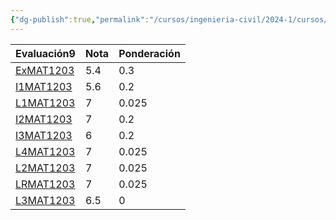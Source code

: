 ```yaml
---
{"dg-publish":true,"permalink":"/cursos/ingenieria-civil/2024-1/cursos/mat-1203/"}
---
```


<div><table class="dataview table-view-table"><thead class="table-view-thead"><tr class="table-view-tr-header"><th class="table-view-th"><span>Evaluación</span><span class="dataview small-text">9</span></th><th class="table-view-th"><span>Nota</span></th><th class="table-view-th"><span>Ponderación</span></th></tr></thead><tbody class="table-view-tbody"><tr><td><span><a data-tooltip-position="top" aria-label="Cursos/Ingeniería Civil/2024-1/Evaluaciones/Álgebra Lineal/ExMAT1203.md" data-href="Cursos/Ingeniería Civil/2024-1/Evaluaciones/Álgebra Lineal/ExMAT1203.md" href="Cursos/Ingeniería Civil/2024-1/Evaluaciones/Álgebra Lineal/ExMAT1203.md" class="original-internal-link" target="_blank" rel="noopener nofollow" style="display: none;">ExMAT1203</a><a data-tooltip-position="top" aria-label="Cursos/Ingeniería Civil/2024-1/Evaluaciones/Álgebra Lineal/ExMAT1203.md" data-href="Cursos/Ingeniería Civil/2024-1/Evaluaciones/Álgebra Lineal/ExMAT1203.md" href="Cursos/Ingeniería Civil/2024-1/Evaluaciones/Álgebra Lineal/ExMAT1203.md" class="internal-link mathLink-internal-link" target="_blank" rel="noopener nofollow">ExMAT1203</a></span></td><td>5.4</td><td><span>0.3</span></td></tr><tr><td><span><a data-tooltip-position="top" aria-label="Cursos/Ingeniería Civil/2024-1/Evaluaciones/Álgebra Lineal/I1MAT1203.md" data-href="Cursos/Ingeniería Civil/2024-1/Evaluaciones/Álgebra Lineal/I1MAT1203.md" href="Cursos/Ingeniería Civil/2024-1/Evaluaciones/Álgebra Lineal/I1MAT1203.md" class="original-internal-link" target="_blank" rel="noopener nofollow" style="display: none;">I1MAT1203</a><a data-tooltip-position="top" aria-label="Cursos/Ingeniería Civil/2024-1/Evaluaciones/Álgebra Lineal/I1MAT1203.md" data-href="Cursos/Ingeniería Civil/2024-1/Evaluaciones/Álgebra Lineal/I1MAT1203.md" href="Cursos/Ingeniería Civil/2024-1/Evaluaciones/Álgebra Lineal/I1MAT1203.md" class="internal-link mathLink-internal-link" target="_blank" rel="noopener nofollow">I1MAT1203</a></span></td><td>5.6</td><td><span>0.2</span></td></tr><tr><td><span><a data-tooltip-position="top" aria-label="Cursos/Ingeniería Civil/2024-1/Evaluaciones/Álgebra Lineal/L1MAT1203.md" data-href="Cursos/Ingeniería Civil/2024-1/Evaluaciones/Álgebra Lineal/L1MAT1203.md" href="Cursos/Ingeniería Civil/2024-1/Evaluaciones/Álgebra Lineal/L1MAT1203.md" class="original-internal-link" target="_blank" rel="noopener nofollow" style="display: none;">L1MAT1203</a><a data-tooltip-position="top" aria-label="Cursos/Ingeniería Civil/2024-1/Evaluaciones/Álgebra Lineal/L1MAT1203.md" data-href="Cursos/Ingeniería Civil/2024-1/Evaluaciones/Álgebra Lineal/L1MAT1203.md" href="Cursos/Ingeniería Civil/2024-1/Evaluaciones/Álgebra Lineal/L1MAT1203.md" class="internal-link mathLink-internal-link" target="_blank" rel="noopener nofollow">L1MAT1203</a></span></td><td>7</td><td><span>0.025</span></td></tr><tr><td><span><a data-tooltip-position="top" aria-label="Cursos/Ingeniería Civil/2024-1/Evaluaciones/Álgebra Lineal/I2MAT1203.md" data-href="Cursos/Ingeniería Civil/2024-1/Evaluaciones/Álgebra Lineal/I2MAT1203.md" href="Cursos/Ingeniería Civil/2024-1/Evaluaciones/Álgebra Lineal/I2MAT1203.md" class="original-internal-link" target="_blank" rel="noopener nofollow" style="display: none;">I2MAT1203</a><a data-tooltip-position="top" aria-label="Cursos/Ingeniería Civil/2024-1/Evaluaciones/Álgebra Lineal/I2MAT1203.md" data-href="Cursos/Ingeniería Civil/2024-1/Evaluaciones/Álgebra Lineal/I2MAT1203.md" href="Cursos/Ingeniería Civil/2024-1/Evaluaciones/Álgebra Lineal/I2MAT1203.md" class="internal-link mathLink-internal-link" target="_blank" rel="noopener nofollow">I2MAT1203</a></span></td><td>7</td><td><span>0.2</span></td></tr><tr><td><span><a data-tooltip-position="top" aria-label="Cursos/Ingeniería Civil/2024-1/Evaluaciones/Álgebra Lineal/I3MAT1203.md" data-href="Cursos/Ingeniería Civil/2024-1/Evaluaciones/Álgebra Lineal/I3MAT1203.md" href="Cursos/Ingeniería Civil/2024-1/Evaluaciones/Álgebra Lineal/I3MAT1203.md" class="original-internal-link" target="_blank" rel="noopener nofollow" style="display: none;">I3MAT1203</a><a data-tooltip-position="top" aria-label="Cursos/Ingeniería Civil/2024-1/Evaluaciones/Álgebra Lineal/I3MAT1203.md" data-href="Cursos/Ingeniería Civil/2024-1/Evaluaciones/Álgebra Lineal/I3MAT1203.md" href="Cursos/Ingeniería Civil/2024-1/Evaluaciones/Álgebra Lineal/I3MAT1203.md" class="internal-link mathLink-internal-link" target="_blank" rel="noopener nofollow">I3MAT1203</a></span></td><td>6</td><td><span>0.2</span></td></tr><tr><td><span><a data-tooltip-position="top" aria-label="Cursos/Ingeniería Civil/2024-1/Evaluaciones/Álgebra Lineal/L4MAT1203.md" data-href="Cursos/Ingeniería Civil/2024-1/Evaluaciones/Álgebra Lineal/L4MAT1203.md" href="Cursos/Ingeniería Civil/2024-1/Evaluaciones/Álgebra Lineal/L4MAT1203.md" class="original-internal-link" target="_blank" rel="noopener nofollow" style="display: none;">L4MAT1203</a><a data-tooltip-position="top" aria-label="Cursos/Ingeniería Civil/2024-1/Evaluaciones/Álgebra Lineal/L4MAT1203.md" data-href="Cursos/Ingeniería Civil/2024-1/Evaluaciones/Álgebra Lineal/L4MAT1203.md" href="Cursos/Ingeniería Civil/2024-1/Evaluaciones/Álgebra Lineal/L4MAT1203.md" class="internal-link mathLink-internal-link" target="_blank" rel="noopener nofollow">L4MAT1203</a></span></td><td>7</td><td><span>0.025</span></td></tr><tr><td><span><a data-tooltip-position="top" aria-label="Cursos/Ingeniería Civil/2024-1/Evaluaciones/Álgebra Lineal/L2MAT1203.md" data-href="Cursos/Ingeniería Civil/2024-1/Evaluaciones/Álgebra Lineal/L2MAT1203.md" href="Cursos/Ingeniería Civil/2024-1/Evaluaciones/Álgebra Lineal/L2MAT1203.md" class="original-internal-link" target="_blank" rel="noopener nofollow" style="display: none;">L2MAT1203</a><a data-tooltip-position="top" aria-label="Cursos/Ingeniería Civil/2024-1/Evaluaciones/Álgebra Lineal/L2MAT1203.md" data-href="Cursos/Ingeniería Civil/2024-1/Evaluaciones/Álgebra Lineal/L2MAT1203.md" href="Cursos/Ingeniería Civil/2024-1/Evaluaciones/Álgebra Lineal/L2MAT1203.md" class="internal-link mathLink-internal-link" target="_blank" rel="noopener nofollow">L2MAT1203</a></span></td><td>7</td><td><span>0.025</span></td></tr><tr><td><span><a data-tooltip-position="top" aria-label="Cursos/Ingeniería Civil/2024-1/Evaluaciones/Álgebra Lineal/LRMAT1203.md" data-href="Cursos/Ingeniería Civil/2024-1/Evaluaciones/Álgebra Lineal/LRMAT1203.md" href="Cursos/Ingeniería Civil/2024-1/Evaluaciones/Álgebra Lineal/LRMAT1203.md" class="original-internal-link" target="_blank" rel="noopener nofollow" style="display: none;">LRMAT1203</a><a data-tooltip-position="top" aria-label="Cursos/Ingeniería Civil/2024-1/Evaluaciones/Álgebra Lineal/LRMAT1203.md" data-href="Cursos/Ingeniería Civil/2024-1/Evaluaciones/Álgebra Lineal/LRMAT1203.md" href="Cursos/Ingeniería Civil/2024-1/Evaluaciones/Álgebra Lineal/LRMAT1203.md" class="internal-link mathLink-internal-link" target="_blank" rel="noopener nofollow">LRMAT1203</a></span></td><td>7</td><td><span>0.025</span></td></tr><tr><td><span><a data-tooltip-position="top" aria-label="Cursos/Ingeniería Civil/2024-1/Evaluaciones/Álgebra Lineal/L3MAT1203.md" data-href="Cursos/Ingeniería Civil/2024-1/Evaluaciones/Álgebra Lineal/L3MAT1203.md" href="Cursos/Ingeniería Civil/2024-1/Evaluaciones/Álgebra Lineal/L3MAT1203.md" class="original-internal-link" target="_blank" rel="noopener nofollow" style="display: none;">L3MAT1203</a><a data-tooltip-position="top" aria-label="Cursos/Ingeniería Civil/2024-1/Evaluaciones/Álgebra Lineal/L3MAT1203.md" data-href="Cursos/Ingeniería Civil/2024-1/Evaluaciones/Álgebra Lineal/L3MAT1203.md" href="Cursos/Ingeniería Civil/2024-1/Evaluaciones/Álgebra Lineal/L3MAT1203.md" class="internal-link mathLink-internal-link" target="_blank" rel="noopener nofollow">L3MAT1203</a></span></td><td>6.5</td><td><span>0</span></td></tr></tbody></table></div><p><span><span class="math math-inline is-loaded"><mjx-container class="MathJax" jax="CHTML"><mjx-math class="MJX-TEX"><mjx-mstyle size="Lg"><mjx-texatom texclass="ORD"><mjx-mtext class="mjx-n"><mjx-c class="mjx-c4E"></mjx-c><mjx-c class="mjx-c46"></mjx-c><mjx-c class="mjx-c43"></mjx-c></mjx-mtext><mjx-mo class="mjx-n" space="4"><mjx-c class="mjx-c3D"></mjx-c></mjx-mo><mjx-mn class="mjx-n" space="4"><mjx-c class="mjx-c36"></mjx-c></mjx-mn></mjx-texatom></mjx-mstyle></mjx-math></mjx-container></span></span></p>